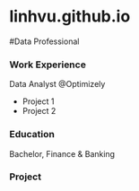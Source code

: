 # linhvu.github.io
#Data Professional

### Work Experience
Data Analyst @Optimizely
- Project 1
- Project 2


### Education
Bachelor, Finance & Banking

### Project

